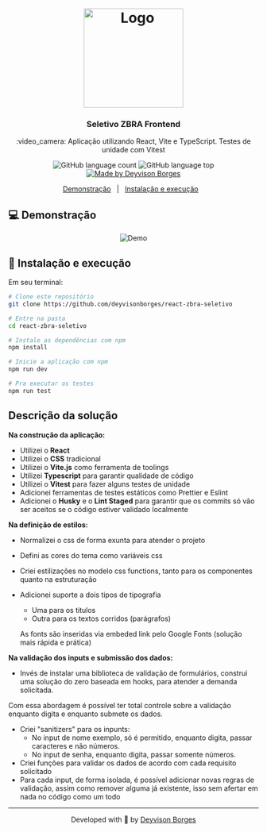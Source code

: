 <h1 align="center">
  <img src="https://i.imgur.com/RABlBpk.png"
  width="200px"
  alt="Logo" />
</h1>

<h3 align="center">
  Seletivo ZBRA Frontend
</h3>

<p align="center">
  :video_camera: Aplicação utilizando React, Vite e TypeScript.
  Testes de unidade com Vitest
</p>

<p align="center">
  <img alt="GitHub language count" src="https://img.shields.io/github/languages/count/deyvisonborges/react-zbra-seletivo?color=00A83A">

  <img alt="GitHub language top" src="https://img.shields.io/github/languages/top/deyvisonborges/react-zbra-seletivo?color=00A83A">

  <a href="https://deyvisonborges.com.br/">
    <img alt="Made by Deyvison Borges" src="https://img.shields.io/badge/made%20by-Deyvison%20Borges-00A83A">
  </a>

</p>

<p align="center">
  <a href="#computer-demo">Demonstração</a>&nbsp;&nbsp;&nbsp;|&nbsp;&nbsp;&nbsp;<a href="#wrench-install-and-run">Instalação e execução</a>&nbsp;&nbsp;&nbsp;
</p>

## :computer: Demonstração

<p align="center">
  <img src="https://i.imgur.com/4fVyUK2.png" alt="Demo" />
</p>

## :wrench: Instalação e execução

Em seu terminal:

```sh
# Clone este repositório
git clone https://github.com/deyvisonborges/react-zbra-seletivo

# Entre na pasta
cd react-zbra-seletivo

# Instale as dependências com npm
npm install

# Inicie a aplicação com npm
npm run dev 

# Pra executar os testes
npm run test
```

## Descrição da solução
**Na construção da aplicação:**
- Utilizei o **React**
- Utilizei o **CSS** tradicional
- Utilizei o **Vite.js** como ferramenta de toolings
- Utilizei **Typescript** para garantir qualidade de código
- Utilizei o **Vitest** para fazer alguns testes de unidade
- Adicionei ferramentas de testes estáticos como Prettier e Eslint
- Adicionei o **Husky** e o **Lint Staged** para garantir que os commits só vão ser aceitos se o código estiver validado localmente
 
**Na definição de estilos:**
- Normalizei o css de forma exunta para atender o projeto
- Defini as cores do tema como variáveis css
- Criei estilizações no modelo css functions, tanto para os componentes quanto na estruturação
- Adicionei suporte a dois tipos de tipografia
  - Uma para os titulos
  - Outra para os textos corridos (parágrafos)

  As fonts são inseridas via embeded link pelo Google Fonts (solução mais rápida e prática)

**Na validação dos inputs e submissão dos dados:**
- Invés de instalar uma biblioteca de validação de formulários, construi uma solução do zero baseada em hooks, para atender a demanda solicitada.

Com essa abordagem é possível ter total controle sobre a validação enquanto digita e enquanto submete os dados.
- Criei "sanitizers" para os inpunts:
  - No input de nome exemplo, só é permitido, enquanto digita, passar caracteres e não números.
  - No input de senha, enquanto digita, passar somente números.
- Criei funções para validar os dados de acordo com cada requisito solicitado
- Para cada input, de forma isolada, é possível adicionar novas regras de validação, assim como remover alguma já existente, isso sem afertar em nada no código como um todo
---

<p align="center">
Developed with 🧡 by <a href="https://www.linkedin.com/in/deyvisonborges">Deyvison Borges</a>
</p>
